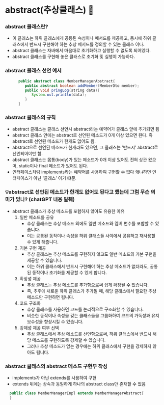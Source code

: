 # abstract(추상클래스)	:pushpin:

### abstract 클래스란?
* 이 클래스는 하위 클래스에게 공통된 속성이나 메서드를 제공하고, 동시에 하위 클래스에서 반드시 구현해야 하는 추상 메서드를 정의할 수 있는 클래스 이다.
* abstract 클래스는 자바에서 마음대로 초기화하고 실행할 수 없도록 되어있다.
* abstract 클래스를 구현해 놓은 클래스로 초기화 및 실행이 가능하다.
   
### abstract 클래스 선언 예시
```java
      public abstract class MemberManagerAbstract{
         public abstract boolean addMember(MemberDto member);
         public void pringLog(string data){
            System.out.println(data);
         }
      }
```
   
### abstract 클래스의 규칙
* abstract 클래스는 클래스 선언시 abstract라는 예약어가 클래스 앞에 추가되면 됨
* abstract 클래스 안에는 abstract로 선언된 메소드가 0개 이상 있으면 된다. 즉 abstract로 선언된 메소드가 한개도 없어도 됨.
* abstract으로 선언된 메소드가 한개라도 있으면, 그 클래스는 '반드시' abstract로 선언되어야만 함.
* abstract 클래스는 몸통(body)가 있는 메소드가 0개 이상 있어도 전혀 상관 왒으며, static이나 final 메소드가 있어도 된다.
* 인터페이스처럼 implements라는 예약어를 사용하여 구현할 수 없다 왜냐하면 인터페이스가 아닌 '클래스' 이기 떄문.
   
### 💡abstract로 선언된 메소드가 한개도 없어도 된다고 했는데 그럼 무슨 의미가 있나? (chatGPT 내용 발췌)
* abstract 클래스가 추상 메소드를 포함하지 않아도 유용한 이유
  1. 일반 메소드를 공유
      * 추상 클래스는 추상 메소드 외에도 일반 메소드와 멤버 변수를 포함할 수 있습니다.
      * 이는 공통된 동작이나 속성을 하위 클래스들 사이에서 공유하고 재사용할 수 있게 해줍니다.
  2. 기본 구현 제공
      * 추상 클래스는 추상 메소드를 구현하지 않고도 일반 메소드의 기본 구현을 제공할 수 있습니다.
      * 이는 하위 클래스에서 반드시 구현해야 하는 추상 메소드가 없더라도, 공통된 동작이나 초기화를 제공할 수 있게 합니다.
  3. 확장성 제공
      * 추상 클래스는 추상 메소드를 추가함으로써 쉽게 확장될 수 있습니다.
      * 즉, 추후에 새로운 하위 클래스가 추가될 때, 해당 클래스에서 필요한 추상 메소드만 구현하면 됩니다.
  4. 코드 구조화
      * 추상 클래스를 사용하면 코드를 논리적으로 구조화할 수 있습니다.
      * 비슷한 동작이나 속성을 갖는 클래스들을 그룹화하여 코드의 가독성과 유지보수성을 향상시킬 수 있습니다.
  5. 강제성 제공 여부 선택
      * 추상 클래스에서 추상 메소드를 선언함으로써, 하위 클래스에서 반드시 해당 메소드를 구현하도록 강제할 수 있습니다.
      * 그러나 추상 메소드가 없는 경우에는 하위 클래스에서 구현을 강제하지 않아도 됩니다.
  
### abstract 클래스의 abstract 메소드 구현부 작성
* implements가 아닌 extends를 사용하여 구현
* extends 뒤에는 상속과 동일하게 하나의 abstract class만 존재할 수 있음
```java
  public class MemberManagerInpl extends MemberManagerAbstract{
  }
```


